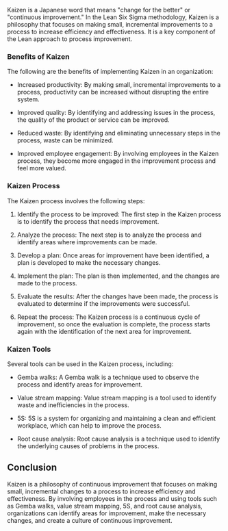 Kaizen is a Japanese word that means "change for the better" or "continuous improvement." In the Lean Six Sigma methodology, Kaizen is a philosophy that focuses on making small, incremental improvements to a process to increase efficiency and effectiveness. It is a key component of the Lean approach to process improvement.

### Benefits of Kaizen

The following are the benefits of implementing Kaizen in an organization:

-   Increased productivity: By making small, incremental improvements to a process, productivity can be increased without disrupting the entire system.
    
-   Improved quality: By identifying and addressing issues in the process, the quality of the product or service can be improved.
    
-   Reduced waste: By identifying and eliminating unnecessary steps in the process, waste can be minimized.
    
-   Improved employee engagement: By involving employees in the Kaizen process, they become more engaged in the improvement process and feel more valued.
    

### Kaizen Process

The Kaizen process involves the following steps:

1.  Identify the process to be improved: The first step in the Kaizen process is to identify the process that needs improvement.
    
2.  Analyze the process: The next step is to analyze the process and identify areas where improvements can be made.
    
3.  Develop a plan: Once areas for improvement have been identified, a plan is developed to make the necessary changes.
    
4.  Implement the plan: The plan is then implemented, and the changes are made to the process.
    
5.  Evaluate the results: After the changes have been made, the process is evaluated to determine if the improvements were successful.
    
6.  Repeat the process: The Kaizen process is a continuous cycle of improvement, so once the evaluation is complete, the process starts again with the identification of the next area for improvement.
    

### Kaizen Tools

Several tools can be used in the Kaizen process, including:

-   Gemba walks: A Gemba walk is a technique used to observe the process and identify areas for improvement.
    
-   Value stream mapping: Value stream mapping is a tool used to identify waste and inefficiencies in the process.
    
-   5S: 5S is a system for organizing and maintaining a clean and efficient workplace, which can help to improve the process.
    
-   Root cause analysis: Root cause analysis is a technique used to identify the underlying causes of problems in the process.
    

## Conclusion

Kaizen is a philosophy of continuous improvement that focuses on making small, incremental changes to a process to increase efficiency and effectiveness. By involving employees in the process and using tools such as Gemba walks, value stream mapping, 5S, and root cause analysis, organizations can identify areas for improvement, make the necessary changes, and create a culture of continuous improvement.